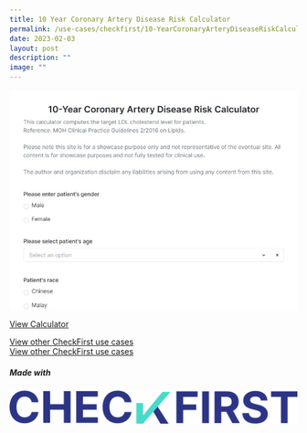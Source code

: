 ```yaml
---
title: 10 Year Coronary Artery Disease Risk Calculator
permalink: /use-cases/checkfirst/10-YearCoronaryArteryDiseaseRiskCalculator/
date: 2023-02-03
layout: post
description: ""
image: ""
---
```

[![](/images/10%20year%20coronary%20artery%20disease%20risk%20calculator2(sample).jpg)](https://www.checkfirst.gov.sg/c/de60590e-9713-424b-9fa0-f69466913622)

[View Calculator](https://www.checkfirst.gov.sg/c/de60590e-9713-424b-9fa0-f69466913622)

[View other CheckFirst use cases](https://cms.isomer.gov.sg/sites/ttsh-ogpshowcase/use-cases/checkfirst/)  
[View other CheckFirst use cases](https://staging.d2p0smzkoz0iqs.amplifyapp.com/use-cases/checkfirst/)

##### **Made with**
[![](/images/checkfirst-logo.svg)](https://staging.d2p0smzkoz0iqs.amplifyapp.com/products/checkfirst/description/)